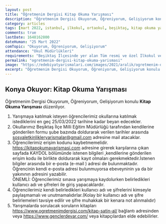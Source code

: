 ```yaml
---
layout: post
title: "Öğretmenim Dergisi Kitap Okuma Yarışması"
description: "Öğretmenim Dergisi Okuyorum, Öğreniyorum, Gelişiyorum konulu Kitap Okuma Yarışması düzenliyor."
category: articles
tags: [mart 2022, istanbul, ilkokul, ortaokul, beşiktaş, kitap okuma yarışması]
comments: true
lastDate: 1648162800
dateHuman: "25 Mart 2022"
comTopic: "Okuyorum, Öğreniyorum, Gelişiyorum"
attendance: "Okul Müdürlükleri"
requirements: "Beşiktaş İlçesinde yer alan Tüm resmi ve özel İlkokul ve Ortaokul öğrencileri"
permalink: "ogretmenim-dergisi-kitap-okuma-yarismasi"
image: "https://edebiyatyarismalari.com/images/2021/aralik/ogretmenim-dergisi-kitap-okuma-yarismasi.JPG"
excerpt: "Öğretmenim Dergisi Okuyorum, Öğreniyorum, Gelişiyorum konulu Kitap Okuma Yarışması düzenliyor."
---
```


## Konya Okuyor: Kitap Okuma Yarışması
Öğretmenim Dergisi Okuyorum, Öğreniyorum, Gelişiyorum konulu **Kitap Okuma Yarışması** düzenliyor.  

1. Yarışmaya katılmak isteyen öğrencilerimiz okullarına katılmak istediklerini en geç  25/03/2022 tarihine kadar beyan edecekler.
2. Okullarımız Beşiktaş İlçe  Milli Eğitim Müdürlüğü tarafından kendilerine gönderilen formu şube bazında doldurarak verilen tarihler arasında sosyaletkinlikleryarismalar@gmail.com adresine mail atacaklar.
3. Öğrencilerimiz erişim kodunu kaybetmemelidir. https://kitapokumayarismasi.com adresine girerek karşılarına çıkan sayfada KAYDOL bölümünde istenen bilgileri ,kendilerine gönderilen erişim kodu ile birlikte doldurarak kayıt olmaları gerekmektedir.İstenen bilgiler arasında bir e-posta (e-mail ) adresi de bulunmaktadır. Öğrencinin kendi e-posta adresi bulunmuyorsa ebeveyninin ya da bir yakınının adresini yazabilir.  
ÖNEMLİ: Öğrencilerimiz sınava yarışmaya kaydolurken belirledikleri kullanıcı adı ve şifreleri ile giriş yapacaklardır.
4. Öğrencilerimiz kendi belirledikleri kullanıcı adı ve şifrelerini kimseyle paylaşmamalı ve unutmamalıdırlar.(Kolay bir kullanıcı adı ve şifre belirlemeleri tavsiye edilir ve şifre muhakkak bir kenara not alınmalıdır)
5. Yarışmalarda sorulacak soruların kitapları https://www.ogretmenimdergisi.com/kitap-satin-al/ bağlantı adresinden veya https://www.genclerdevar.com/ veya kitapçılardan elde edebilirler.

